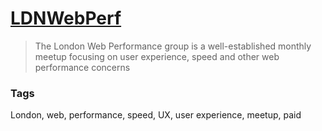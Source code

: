 # [LDNWebPerf](https://ldnwebperf.org/)

> The London Web Performance group is a well-established monthly meetup focusing on user experience, speed and other web performance concerns

### Tags

London, web, performance, speed, UX, user experience, meetup, paid
